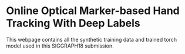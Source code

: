 # Online Optical Marker-based Hand Tracking With Deep Labels
This webpage contains all the synthetic training data and trained torch model used in this SIGGRAPH18 submission. 
